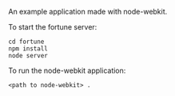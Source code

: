 An example application made with node-webkit.

To start the fortune server:
```
cd fortune
npm install
node server
```

To run the node-webkit application:
```
<path to node-webkit> .
```